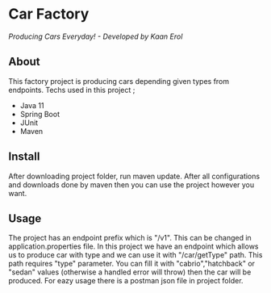 # Car Factory
*Producing Cars Everyday! - Developed by Kaan Erol*
## About
This factory project is producing cars depending given types from endpoints. 
Techs used in this project ;
- Java 11
- Spring Boot
- JUnit
- Maven

## Install
After downloading project folder, run maven update. After all configurations and downloads done by maven then you can use the project however you want.

## Usage
The project has an endpoint prefix which is "/v1". This can be changed in application.properties file. In this project we have an endpoint which allows us to produce car with type and we can use it with "/car/getType" path. This path requires "type" parameter. You can fill it with "cabrio","hatchback" or "sedan" values (otherwise a handled error will throw) then the car will be produced. For eazy usage there is a postman json file in project folder.